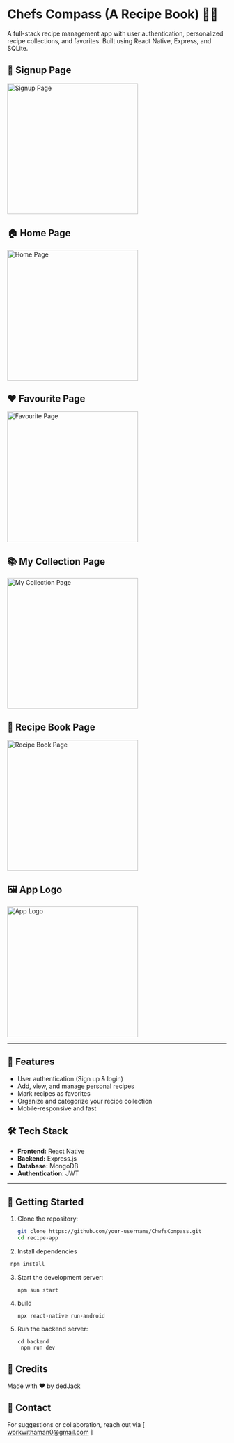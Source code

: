 # Chefs Compass (A Recipe Book) 📖🍲

A full-stack recipe management app with user authentication, personalized recipe collections, and favorites. Built using React Native, Express, and SQLite.

## 🔐 Signup Page

<img src="./signup.png" alt="Signup Page" width="300"/>

## 🏠 Home Page

<img src="./recipe-home-page.png" alt="Home Page" width="300"/>

## ❤️ Favourite Page

<img src="./favourite page.png" alt="Favourite Page" width="300"/>

## 📚 My Collection Page

<img src="./my-collection.png" alt="My Collection Page" width="300"/>

## 📖 Recipe Book Page

<img src="./recipe-book.png" alt="Recipe Book Page" width="300"/>

## 🖼️ App Logo

<img src="./logo.png" alt="App Logo" width="300"/>

---

## 🚀 Features

- User authentication (Sign up & login)
- Add, view, and manage personal recipes
- Mark recipes as favorites
- Organize and categorize your recipe collection
- Mobile-responsive and fast

## 🛠️ Tech Stack

- **Frontend:** React Native
- **Backend:** Express.js
- **Database:** MongoDB
- **Authentication**: JWT

---

## 🚀 Getting Started

1. Clone the repository:
   ```bash
   git clone https://github.com/your-username/ChwfsCompass.git
   cd recipe-app

2. Install dependencies
  ```bash
   npm install
  ```
3. Start the development server:
   ```
   npm sun start
   ```
4. build
   ```
   npx react-native run-android
   ```
5. Run the backend server:
   ```
   cd backend
    npm run dev
   ```

## 🙌 Credits
Made with ❤️ by dedJack

## 📩 Contact
For suggestions or collaboration, reach out via [ workwithaman0@gmail.com ]
